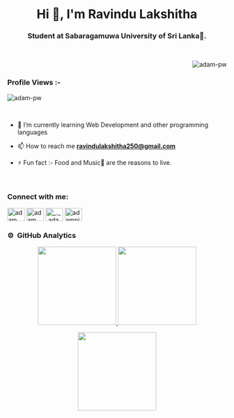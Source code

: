 <h1 align="center">Hi 👋, I'm Ravindu Lakshitha</h1>
<h3 align="center">Student at Sabaragamuwa University of Sri Lanka🌟.</h3>

<br>
<p><img align="right" src="https://github.com/Adam-pw/Adam-pw/blob/main/animation_500_kxa883sd.gif" alt="adam-pw" /></p>
<br>

<p align="right"> <h3>Profile Views :-</h3> <img src="https://komarev.com/ghpvc/?username=RavinduLakshitha-pw&label=Profile%20views&color=0e75b6&style=flat"
    alt="adam-pw" /> 
  </p>

<br>

- 🌱 I’m currently learning Web Development and other programming languages

- 📫 How to reach me **ravindulakshitha250@gmail.com**

- ⚡ Fun fact :- Food and Music🎵 are the reasons to live.


<br>

<h3 align="left">Connect with me:</h3>
<p align="left">
  <a href="https://www.linkedin.com/in/ravindu-lakshitha-65a660214/" target="blank"><img align="center"
      src="https://raw.githubusercontent.com/rahuldkjain/github-profile-readme-generator/master/src/images/icons/Social/linked-in-alt.svg"
      alt="adam pithewan" height="30" width="40" /></a>
  <a href="https://www.facebook.com/ravindu.lakshitha.9659/"><img align="center"
      src="https://raw.githubusercontent.com/rahuldkjain/github-profile-readme-generator/master/src/images/icons/Social/facebook.svg"
      alt="adam pithen wala" height="30" width="40" /></a>
  <a href="https://www.instagram.com/_ravi_lakz_/" target="blank"><img align="center"
      src="https://raw.githubusercontent.com/rahuldkjain/github-profile-readme-generator/master/src/images/icons/Social/instagram.svg"
      alt="_._.adam._" height="30" width="40" /></a>
  <a href="https://www.hackerrank.com/profile/ravindulakshith1" target="blank"><img align="center"
      src="https://raw.githubusercontent.com/rahuldkjain/github-profile-readme-generator/master/src/images/icons/Social/hackerrank.svg"
      alt="adampithewan" height="30" width="40" /></a>
</p>

### ⚙️ &nbsp;GitHub Analytics

<p align="center">
  <a href="https://github.com/RavinduLakshitha">
    <img height="180em" src="https://github-readme-stats-eight-theta.vercel.app/api?username=Adityakanoi2001&show_icons=true&theme=algolia&include_all_commits=true&count_private=true"/>
  </a>
  <a href="https://github.com/RavinduLakshitha">
    <img height="180em" src="https://github-readme-stats-eight-theta.vercel.app/api/top-langs/?username=RavinduLakshitha&layout=compact&langs_count=8&theme=algolia"/>
  </a>
</p>

<p align="center">
  <img height="180em" src="https://github-readme-streak-stats.herokuapp.com/?user=RavinduLakshitha&theme=dark&hide_border=true"/>
</p>

    
<!--
**RavinduLakshitha/RavinduLakshitha** is a ✨ _special_ ✨ repository because its `README.md` (this file) appears on your GitHub profile.

Here are some ideas to get you started:

- 🔭 I’m currently working on ...
- 🌱 I’m currently learning ...
- 👯 I’m looking to collaborate on ...
- 🤔 I’m looking for help with ...
- 💬 Ask me about ...
- 📫 How to reach me: ...
- 😄 Pronouns: ...
- ⚡ Fun fact: ...
-->
